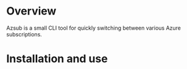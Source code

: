 # Overview

Azsub is a small CLI tool for quickly switching between various Azure subscriptions.

# Installation and use



